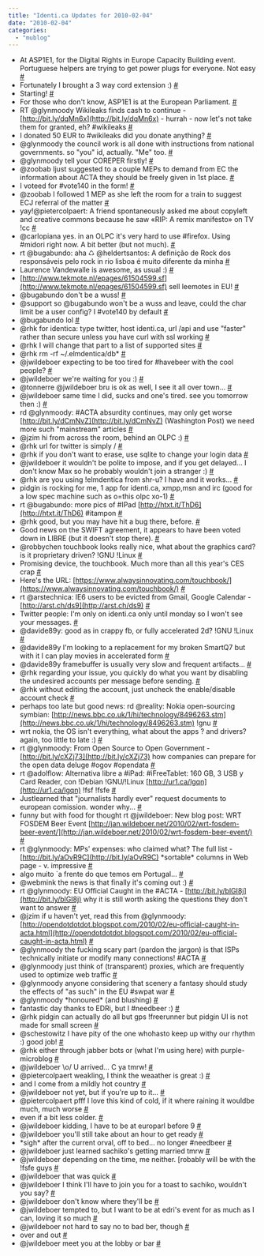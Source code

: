 ```yaml
---
title: "Identi.ca Updates for 2010-02-04"
date: "2010-02-04"
categories: 
  - "mublog"
---
```


- At ASP1E1, for the Digital Rights in Europe Capacity Building event. Portuguese helpers are trying to get power plugs for everyone. Not easy [#](http://identi.ca/notice/20839970)
- Fortunately I brought a 3 way cord extension :) [#](http://identi.ca/notice/20840083)
- Starting! [#](http://identi.ca/notice/20840255)
- For those who don't know, ASP1E1 is at the European Parliament. [#](http://identi.ca/notice/20840443)
- RT @glynmoody Wikileaks finds cash to continue - [http://bit.ly/dqMn6x](http://bit.ly/dqMn6x) - hurrah - now let's not take them for granted, eh? #wikileaks [#](http://identi.ca/notice/20840994)
- I donated 50 EUR to #wikileaks did you donate anything? [#](http://identi.ca/notice/20841143)
- @glynmoody the council work is all done with instructions from national governments. so "you" id, actually. "Me" too. [#](http://identi.ca/notice/20843081)
- @glynmoody tell your COREPER firstly! [#](http://identi.ca/notice/20843593)
- @zoobab Ijust suggested to a couple MEPs to demand from EC the information about ACTA they should be freely given in 1st place. [#](http://identi.ca/notice/20845381)
- I voteed for #vote140 in the form! [#](http://identi.ca/notice/20845417)
- @zoobab I followed 1 MEP as she left the room for a train to suggest ECJ referral of the matter [#](http://identi.ca/notice/20846281)
- yay!@pietercolpaert: A friend spontaneously asked me about copyleft and creative commons because he saw «RIP: A remix manifesto» on TV !cc [#](http://identi.ca/notice/20847308)
- @carlopiana yes. in an OLPC it's very hard to use #firefox. Using #midori right now. A bit better (but not much). [#](http://identi.ca/notice/20847959)
- rt @bugabundo: aha ♺ @heldertsantos: A definição de Rock dos responsáveis pelo rock in rio lisboa é muito diferente da minha [#](http://identi.ca/notice/20848615)
- Laurence Vandewalle is awesome, as usual :) [#](http://identi.ca/notice/20848738)
- [http://www.tekmote.nl/epages/61504599.sf](http://www.tekmote.nl/epages/61504599.sf) sell leemotes in EU! [#](http://identi.ca/notice/20849326)
- @bugabundo don't be a wuss! [#](http://identi.ca/notice/20856844)
- @support so @bugabundo won't be a wuss and leave, could the char limit be a user config? I #vote140 by default [#](http://identi.ca/notice/20856936)
- @bugabundo lol [#](http://identi.ca/notice/20857165)
- @rhk for identica: type twitter, host identi.ca, url /api and use "faster" rather than secure unless you have curl with ssl working [#](http://identi.ca/notice/20857419)
- @rhk I will change that part to a list of supported sites [#](http://identi.ca/notice/20857492)
- @rhk rm -rf ~/.elmdentica/db\* [#](http://identi.ca/notice/20858531)
- @jwildeboer expecting to be too tired for #havebeer with the cool people? [#](http://identi.ca/notice/20858564)
- @jwildeboer we're waiting for you :) [#](http://identi.ca/notice/20858601)
- @tonnerre @jwildeboer bru is ok as well, I see it all over town... [#](http://identi.ca/notice/20858675)
- @jwildeboer same time I did, sucks and one's tired. see you tomorrow then :) [#](http://identi.ca/notice/20858796)
- rd @glynmoody: #ACTA absurdity continues, may only get worse [http://bit.ly/dCmNvZ](http://bit.ly/dCmNvZ) (Washington Post) we need more such "mainstream" articles [#](http://identi.ca/notice/20859075)
- @jzim hi from across the room, behind an OLPC :) [#](http://identi.ca/notice/20859213)
- @rhk url for twitter is simply / [#](http://identi.ca/notice/20859548)
- @rhk if you don't want to erase, use sqlite to change your login data [#](http://identi.ca/notice/20859565)
- @jwildeboer it wouldn't be polite to impose, and if you get delayed... I don't know Max so he probably wouldn't join a stranger :) [#](http://identi.ca/notice/20859778)
- @rhk are you using !elmdentica from shr-u? I have and it works... [#](http://identi.ca/notice/20859974)
- pidgin is rocking for me, 1 app for identi.ca, xmpp,msn and irc (good for a low spec machine such as o=this olpc xo-1) [#](http://identi.ca/notice/20860078)
- rt @bugabundo: more pics of #IPad [http://htxt.it/ThD6](http://htxt.it/ThD6) #itampon [#](http://identi.ca/notice/20860131)
- @rhk good, but you may have hit a bug there, before. [#](http://identi.ca/notice/20860258)
- Good news on the SWIFT agreement, it appears to have been voted down in LIBRE (but it doesn't stop there). [#](http://identi.ca/notice/20860531)
- @robbychen touchbook looks really nice, what about the graphics card? is it proprietary driven? !GNU !Linux [#](http://identi.ca/notice/20861169)
- Promising device, the touchbook. Much more than all this year's CES crap [#](http://identi.ca/notice/20861389)
- Here's the URL: [https://www.alwaysinnovating.com/touchbook/](https://www.alwaysinnovating.com/touchbook/) [#](http://identi.ca/notice/20861398)
- rt @arstechnica: IE6 users to be evicted from Gmail, Google Calendar - [http://arst.ch/ds9](http://arst.ch/ds9) [#](http://identi.ca/notice/20861485)
- Twitter people: I'm only on identi.ca only until monday so I won't see your messages. [#](http://identi.ca/notice/20861525)
- @davide89y: good as in crappy fb, or fully accelerated 2d? !GNU !Linux [#](http://identi.ca/notice/20861787)
- @davide89y I'm looking to a replacement for my broken SmartQ7 but with it I can play movies in accelerated form [#](http://identi.ca/notice/20861874)
- @davide89y framebuffer is usually very slow and frequent artifacts... [#](http://identi.ca/notice/20862368)
- @rhk regarding your issue, you quickly do what you want by disabling the undesired accounts per message before sending. [#](http://identi.ca/notice/20862491)
- @rhk without editing the account, just uncheck the enable/disable account check [#](http://identi.ca/notice/20862552)
- perhaps too late but good news: rd @reality: Nokia open-sourcing symbian: [http://news.bbc.co.uk/1/hi/technology/8496263.stm](http://news.bbc.co.uk/1/hi/technology/8496263.stm) !gnu [#](http://identi.ca/notice/20862630)
- wrt nokia, the OS isn't everything, what about the apps ? and drivers? again, too little to late :) [#](http://identi.ca/notice/20862861)
- rt @glynmoody: From Open Source to Open Government - [http://bit.ly/cXZj73](http://bit.ly/cXZj73) how companies can prepare for the open data deluge #ogov #opendata [#](http://identi.ca/notice/20863238)
- rt @adolflow: Alternativa libre a #iPad: #iFreeTablet: 160 GB, 3 USB y Card Reader, con !Debian !GNU/!Linux [http://ur1.ca/lgqn](http://ur1.ca/lgqn) !fsf !fsfe [#](http://identi.ca/notice/20863598)
- Justlearned that "journalists hardly ever" request documents to european comission. wonder why... [#](http://identi.ca/notice/20864738)
- funny but with food for thought rt @jwildeboer: New blog post: WRT FOSDEM Beer Event [http://jan.wildeboer.net/2010/02/wrt-fosdem-beer-event/](http://jan.wildeboer.net/2010/02/wrt-fosdem-beer-event/) [#](http://identi.ca/notice/20865364)
- rt @glynmoody: MPs' expenses: who claimed what? The full list - [http://bit.ly/aOvR9C](http://bit.ly/aOvR9C) \*sortable\* columns in Web page - v. impressive [#](http://identi.ca/notice/20866224)
- algo muito \`a frente do que temos em Portugal... [#](http://identi.ca/notice/20866270)
- @webmink the news is that finally it's coming out :) [#](http://identi.ca/notice/20866559)
- rt @glynmoody: EU Official Caught in the #ACTA - [http://bit.ly/blGI8j](http://bit.ly/blGI8j) why it is still worth asking the questions they don't want to answer [#](http://identi.ca/notice/20868841)
- @jzim if u haven't yet, read this from @glynmoody: [http://opendotdotdot.blogspot.com/2010/02/eu-official-caught-in-acta.html](http://opendotdotdot.blogspot.com/2010/02/eu-official-caught-in-acta.html) [#](http://identi.ca/notice/20869154)
- @glynmoody the fucking scary part (pardon the jargon) is that ISPs technically initiate or modify many connections! #ACTA [#](http://identi.ca/notice/20869380)
- @glynmoody just think of (transparent) proxies, which are frequently used to optimize web traffic [#](http://identi.ca/notice/20869451)
- @glynmoody anyone considering that scenery a fantasy should study the effects of "as such" in the EU #swpat war [#](http://identi.ca/notice/20869558)
- @glynmoody \*honoured\* (and blushing) [#](http://identi.ca/notice/20869762)
- fantastic day thanks to EDRi, but I #needbeer :) [#](http://identi.ca/notice/20869905)
- @rhk pidgin can actually do all but gps !freerunner but pidgin UI is not made for small screen [#](http://identi.ca/notice/20869952)
- @schestowitz I have pity of the one whohasto keep up withy our rhythm :) good job! [#](http://identi.ca/notice/20894190)
- @rhk either through jabber bots or (what I'm using here) with purple-microblog [#](http://identi.ca/notice/20894681)
- @jwildeboer \\o/ U arrived... C ya tmrw! [#](http://identi.ca/notice/20895321)
- @pietercolpaert weakling, I think the weaather is great :) [#](http://identi.ca/notice/20895457)
- and I come from a mildly hot country [#](http://identi.ca/notice/20895471)
- @jwildeboer not yet, but if you're up to it... [#](http://identi.ca/notice/20895844)
- @pietercolpaert pfff I love this kind of cold, if it where raining it wouldbe much, much worse [#](http://identi.ca/notice/20895956)
- even if a bit less colder. [#](http://identi.ca/notice/20895975)
- @jwildeboer kidding, I have to be at europarl before 9 [#](http://identi.ca/notice/20896050)
- @jwildeboer you'll still take about an hour to get ready [#](http://identi.ca/notice/20896089)
- \*sigh\* after the current orval, off to bed... no longer #needbeer [#](http://identi.ca/notice/20896367)
- @jwildeboer just learned sachiko's getting married tmrw [#](http://identi.ca/notice/20896851)
- @jwildeboer depending on the time, me neither. \[robably will be with the !fsfe guys [#](http://identi.ca/notice/20897106)
- @jwildeboer that was quick [#](http://identi.ca/notice/20897162)
- @jwildeboer I think I'll have to join you for a toast to sachiko, wouldn't you say? [#](http://identi.ca/notice/20897178)
- @jwildeboer don't know where they'll be [#](http://identi.ca/notice/20897198)
- @jwildeboer tempted to, but I want to be at edri's event for as much as I can, loving it so much [#](http://identi.ca/notice/20897295)
- @jwildeboer not hard to say no to bad ber, though [#](http://identi.ca/notice/20897446)
- over and out [#](http://identi.ca/notice/20897603)
- @jwildeboer meet you at the lobby or bar [#](http://identi.ca/notice/20897597)
